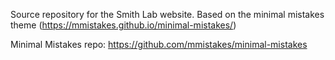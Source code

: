 Source repository for the Smith Lab website. Based on the minimal mistakes theme (https://mmistakes.github.io/minimal-mistakes/)

Minimal Mistakes repo: https://github.com/mmistakes/minimal-mistakes
